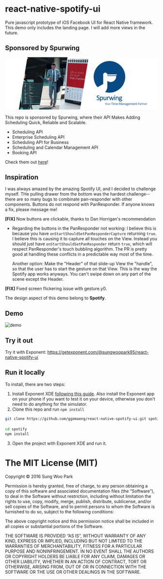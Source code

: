 # react-native-spotify-ui
Pure javascript prototype of iOS Facebook UI for React Native framework. This demo only includes the landing page. 
I will add more views in the future.

## Sponsored by Spurwing

![img](https://github.com/ggomaeng/public/blob/main/spurwing-cover.png?raw=true)

This repo is sponsored by Spurwing, where their API Makes Adding Scheduling Quick, Reliable and Scalable.

- Scheduling API
- Enterprise Scheduling API
- Scheduling API for Business
- Scheduling and Calendar Management API
- Booking API

Check them out [here](https://github.com/Spurwing/Appointment-Scheduling-API)!

## Inspiration
I was always amazed by the amazing Spotify UI, and I decided to challenge myself. THe pulling drawer from the bottom was the hardest challenge--
there are so many bugs to combinate pan-responder with other components. Buttons do not respond with PanResponder. If anyone knows a fix, please message me!
 
<b>[FIX]</b> Now buttons are clickable, thanks to Dan Horrigan's recommendation
- Regarding the buttons in the PanResponder not working: I believe this is because you have `onStartShouldSetPanResponderCapture` returning `true`. I believe this is causing it to capture all touches on the View. Instead you should just have `onStartShouldSetPanResponder` return `true`, which will respect PanResponder's touch bubbling algorithm. The PR is pretty good at handling these conflicts in a predictable way most of the time.
  
  Another option: Make the "Header" of that slide-up View the "handle", so that the user has to start the gesture on that View. This is the way the Spotify app works anyways. You can't swipe down on any part of the scene except the Header.

<b>[FIX]</b> Fixed screen flickering issue with gesture.y0.


The design aspect of this demo belong to <b>Spotify</b>. 


## Demo

![demo](https://raw.githubusercontent.com/ggomaeng/react-native-spotify-ui/master/demo.gif)

## Try it out

Try it with Exponent: https://getexponent.com/@sungwoopark95/react-native-spotify-ui

## Run it locally

To install, there are two steps:

1. Install Exponent XDE [following this
guide](https://docs.getexponent.com/versions/latest/introduction/installation.html).
Also install the Exponent app on your phone if you want to test it on
your device, otherwise you don't need to do anything for the simulator.
2. Clone this repo and run `npm install`
  ```bash
  git clone https://github.com/ggomaeng/react-native-spotify-ui.git spotify

  cd spotify
  npm install
  ```
3. Open the project with Exponent XDE and run it.

The MIT License (MIT)
=====================

Copyright © 2016 Sung Woo Park

Permission is hereby granted, free of charge, to any person
obtaining a copy of this software and associated documentation
files (the “Software”), to deal in the Software without
restriction, including without limitation the rights to use,
copy, modify, merge, publish, distribute, sublicense, and/or sell
copies of the Software, and to permit persons to whom the
Software is furnished to do so, subject to the following
conditions:

The above copyright notice and this permission notice shall be
included in all copies or substantial portions of the Software.

THE SOFTWARE IS PROVIDED “AS IS”, WITHOUT WARRANTY OF ANY KIND,
EXPRESS OR IMPLIED, INCLUDING BUT NOT LIMITED TO THE WARRANTIES
OF MERCHANTABILITY, FITNESS FOR A PARTICULAR PURPOSE AND
NONINFRINGEMENT. IN NO EVENT SHALL THE AUTHORS OR COPYRIGHT
HOLDERS BE LIABLE FOR ANY CLAIM, DAMAGES OR OTHER LIABILITY,
WHETHER IN AN ACTION OF CONTRACT, TORT OR OTHERWISE, ARISING
FROM, OUT OF OR IN CONNECTION WITH THE SOFTWARE OR THE USE OR
OTHER DEALINGS IN THE SOFTWARE.
